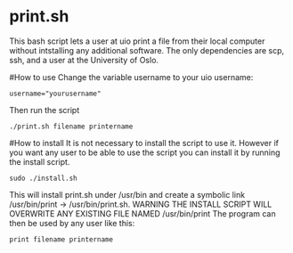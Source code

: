 # print.sh
This bash script lets a user at uio print a file from their local computer without intstalling any additional software.
The only dependencies are scp, ssh, and a user at the University of Oslo.

#How to use
Change the variable username to your uio username:
```
username="yourusername"
```
Then run the script
```
./print.sh filename printername
```
#How to install
It is not necessary to install the script to use it.
However if you want any user to be able to use the script you can install it by running the install script.
```
sudo ./install.sh
```
This will install print.sh under /usr/bin and create a symbolic link /usr/bin/print -> /usr/bin/print.sh.
WARNING THE INSTALL SCRIPT WILL OVERWRITE ANY EXISTING FILE NAMED /usr/bin/print
The program can then be used by any user like this:
```
print filename printername
```
